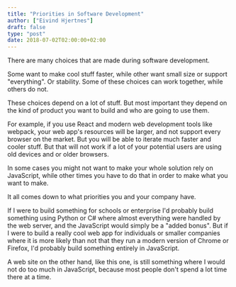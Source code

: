 ```yaml
---
title: "Priorities in Software Development"
author: ["Eivind Hjertnes"]
draft: false
type: "post"
date: 2018-07-02T02:00:00+02:00
---
```


There are many choices that are made during software development.

Some want to make cool stuff faster, while other want small size or
support "everything". Or stability. Some of these choices can work
together, while others do not.

These choices depend on a lot of stuff. But most important they depend
on the kind of product you want to build and who are going to use them.

For example, if you use React and modern web development tools like
webpack, your web app's resources will be larger, and not support every
browser on the market. But you will be able to iterate much faster and
cooler stuff. But that will not work if a lot of your potential users
are using old devices and or older browsers.

In some cases you might not want to make your whole solution rely on
JavaScript, while other times you have to do that in order to make what
you want to make.

It all comes down to what priorities you and your company have.

If I were to build something for schools or enterprise I'd probably
build something using Python or C# where almost everything were handled
by the web server, and the JavaScript would simply be a "added bonus".
But if I were to build a really cool web app for individuals or smaller
companies where it is more likely than not that they run a modern
version of Chrome or Firefox, I'd probably build something entirely in
JavaScript.

A web site on the other hand, like this one, is still something where I
would not do too much in JavaScript, because most people don't spend a
lot time there at a time.
